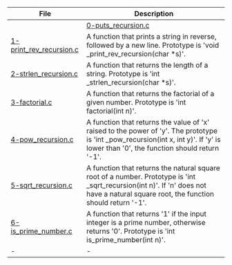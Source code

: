 |File|Description|
|-|-|
||[0-puts_recursion.c](0-puts_recursion.c)|A function that prints a string, followed by a new line. Prototype is 'void \_puts_recursion(char \*s)'.|
[1-print_rev_recursion.c](1-print_rev_recursion.c)|A function that prints a string in reverse, followed by a new line. Prototype is 'void \_print_rev_recursion(char \*s)'.|
[2-strlen_recursion.c](2-strlen_recursion.c)|A function that returns the length of a string. Prototype is 'int \_strlen_recursion(char \*s)'.|
[3-factorial.c](3-factorial.c)|A function that returns the factorial of a given number. Prototype is 'int factorial(int n)'.|
[4-pow_recursion.c](4-pow_recursion.c)|A function that returns the value of 'x' raised to the power of 'y'. The prototype is 'int \_pow_recursion(int x, int y)'. If 'y' is lower than '0', the function should return '-1'.|
[5-sqrt_recursion.c](5-sqrt_recursion.c)|A function that returns the natural square root of a number. Prototype is 'int \_sqrt_recursion(int n)'. If 'n' does not have a natural square root, the function should return '-1'.|
[6-is_prime_number.c](6-is_prime_number.c)|A function that returns '1' if the input integer is a prime number, otherwise returns '0'. Prototype is 'int is_prime_number(int n)'.|
|-|-|
